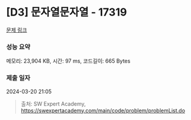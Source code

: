 # [D3] 문자열문자열 - 17319 

[문제 링크](https://swexpertacademy.com/main/code/problem/problemDetail.do?contestProbId=AYgEiwbKy48DFARP) 

### 성능 요약

메모리: 23,904 KB, 시간: 97 ms, 코드길이: 665 Bytes

### 제출 일자

2024-03-20 21:05



> 출처: SW Expert Academy, https://swexpertacademy.com/main/code/problem/problemList.do